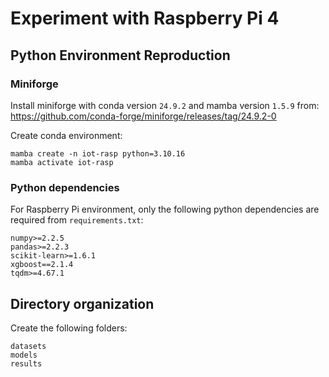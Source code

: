 # Experiment with Raspberry Pi 4

## Python Environment Reproduction

### Miniforge
Install miniforge with conda version `24.9.2` and mamba version `1.5.9` from: https://github.com/conda-forge/miniforge/releases/tag/24.9.2-0

Create conda environment:
```shell
mamba create -n iot-rasp python=3.10.16
mamba activate iot-rasp
```

### Python dependencies
For Raspberry Pi environment, only the following python dependencies are required from `requirements.txt`:
```shell
numpy>=2.2.5
pandas>=2.2.3
scikit-learn>=1.6.1
xgboost==2.1.4
tqdm>=4.67.1
```

## Directory organization

Create the following folders:
```
datasets
models
results
```